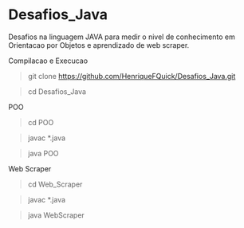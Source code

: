 # Desafios_Java
Desafios na linguagem JAVA para medir o nivel de conhecimento em Orientacao por Objetos e aprendizado de web scraper.

Compilacao e Execucao
>git clone https://github.com/HenriqueFQuick/Desafios_Java.git

>cd Desafios_Java


POO
> cd POO

> javac *.java

> java POO

Web Scraper
> cd Web_Scraper

> javac *.java

> java WebScraper

